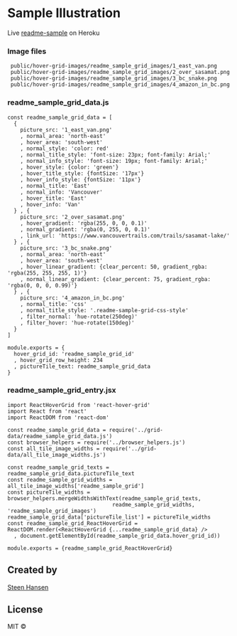 

# Sample Illustration

Live [readme-sample](https://react-hover-grid.herokuapp.com/readme-sample) on Heroku


### Image files

	 public/hover-grid-images/readme_sample_grid_images/1_east_van.png
	 public/hover-grid-images/readme_sample_grid_images/2_over_sasamat.png
	 public/hover-grid-images/readme_sample_grid_images/3_bc_snake.png
	 public/hover-grid-images/readme_sample_grid_images/4_amazon_in_bc.png

### readme\_sample\_grid\_data.js
	const readme_sample_grid_data = [
	  {
	    picture_src: '1_east_van.png'
	    , normal_area: 'north-east'
	    , hover_area: 'south-west'
	    , normal_style: 'color: red'
	    , normal_title_style: 'font-size: 23px; font-family: Arial;'
	    , normal_info_style: 'font-size: 19px; font-family: Arial;'
	    , hover_style: {color: 'green'}
	    , hover_title_style: {fontSize: '17px'}
	    , hover_info_style: {fontSize: '11px'}
	    , normal_title: 'East'
	    , normal_info: 'Vancouver'
	    , hover_title: 'East'
	    , hover_info: 'Van'
	  } , {
	    picture_src: '2_over_sasamat.png'
	    , hover_gradient: 'rgba(255, 0, 0, 0.1)'
	    , normal_gradient: 'rgba(0, 255, 0, 0.1)'
	    , link_url: 'https://www.vancouvertrails.com/trails/sasamat-lake/'
	  } , {
	    picture_src: '3_bc_snake.png'
	    , normal_area: 'north-east'
	    , hover_area: 'south-west'
	    , hover_linear_gradient: {clear_percent: 50, gradient_rgba: 'rgba(255, 255, 255, 1)'}
	    , normal_linear_gradient: {clear_percent: 75, gradient_rgba: 'rgba(0, 0, 0, 0.99)'}
	  } , {
	    picture_src: '4_amazon_in_bc.png'
	    , normal_title: 'css'
	    , normal_title_style: '.readme-sample-grid-css-style'
	    , filter_normal: 'hue-rotate(250deg)'
	    , filter_hover: 'hue-rotate(150deg)'
	  }
	]
	
	module.exports = {
	  hover_grid_id: 'readme_sample_grid_id'
	  , hover_grid_row_height: 234
	  , pictureTile_text: readme_sample_grid_data
	}


### readme\_sample\_grid\_entry.jsx

	import ReactHoverGrid from 'react-hover-grid'
	import React from 'react'
	import ReactDOM from 'react-dom'
	
	const readme_sample_grid_data = require('../grid-data/readme_sample_grid_data.js')
	const browser_helpers = require('../browser_helpers.js')
	const all_tile_image_widths = require('../grid-data/all_tile_image_widths.js')
	
	const readme_sample_grid_texts = readme_sample_grid_data.pictureTile_text
	const readme_sample_grid_widths = all_tile_image_widths['readme_sample_grid']
	const pictureTile_widths = browser_helpers.mergeWidthsWithText(readme_sample_grid_texts,
						             readme_sample_grid_widths, 'readme_sample_grid_images')
	readme_sample_grid_data['pictureTile_list'] = pictureTile_widths
	const readme_sample_grid_ReactHoverGrid = ReactDOM.render(<ReactHoverGrid {...readme_sample_grid_data} />
	  , document.getElementById(readme_sample_grid_data.hover_grid_id))
	
	module.exports = {readme_sample_grid_ReactHoverGrid}

## Created by

[Steen Hansen](https://github.com/steenhansen)

## License

MIT © 

